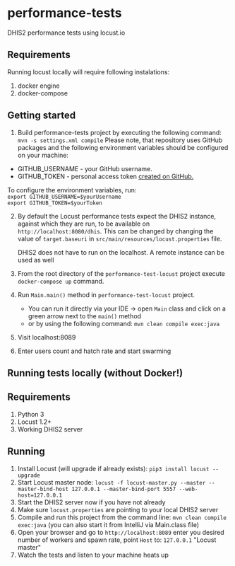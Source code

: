 # performance-tests
DHIS2 performance tests using locust.io 

## Requirements
Running locust locally will require following instalations: 
1. docker engine
2. docker-compose

## Getting started

1. Build performance-tests project by executing the following command: `mvn -s settings.xml compile`
Please note, that repository uses GitHub packages and the following environment variables should be configured on your machine: 

- GITHUB_USERNAME - your GitHub username. 
- GITHUB_TOKEN - personal access token [created on GitHub.](https://help.github.com/en/github/authenticating-to-github/creating-a-personal-access-token-for-the-command-line)

To configure the environment variables, run:   
`export GITHUB_USERNAME=$yourUsername`  
`export GITHUB_TOKEN=$yourToken`
	
2. By default the Locust performance tests expect the DHIS2 instance, against which 
   they are run, to be available on `http://localhost:8080/dhis`. This can be changed 
   by changing the value of `target.baseuri` in `src/main/resources/locust.properties` 
   file.
   
   DHIS2 does not have to run on the localhost. A remote instance can be used as well
   
3. From the root directory of the `performance-test-locust` project execute `docker-compose up` command.

4. Run `Main.main()` method in `performance-test-locust` project. 
    - You can run it directly via your IDE -> open `Main` class and click on a green arrow next to the `main()` method 
    - or by using the following command: `mvn clean compile exec:java`
    
5. Visit localhost:8089

6. Enter users count and hatch rate and start swarming


## Running tests locally (without Docker!)

## Requirements
1. Python 3
2. Locust 1.2+
3. Working DHIS2 server

## Running
1. Install Locust (will upgrade if already exists): `pip3 install locust --upgrade`
2. Start Locust master node: `locust -f locust-master.py --master --master-bind-host 127.0.0.1 --master-bind-port 5557 --web-host=127.0.0.1`
3. Start the DHIS2 server now if you have not already
3. Make sure `locust.properties` are pointing to your local DHIS2 server
4. Compile and run this project from the command line: `mvn clean compile exec:java` (you can also start it from IntelliJ via Main.class file)
5. Open your browser and go to `http://localhost:8089` enter you desired number of workers and spawn rate, point `Host` to: `127.0.0.1` "Locust master"
6. Watch the tests and listen to your machine heats up